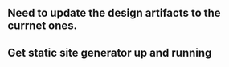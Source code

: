 ## Need to update the design artifacts to the currnet ones.

## Get static site generator up and running
